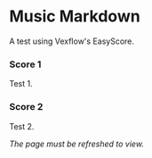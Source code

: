 # Music Markdown

A test using Vexflow's EasyScore.

### Score 1

<script src="https://cdn.jsdelivr.net/npm/vexflow@4.2.2/build/cjs/vexflow.js"></script>

<div id="score1"></div>

Test 1.

### Score 2

<div id="score2"></div>

Test 2.

<script>
const { Renderer, Stave, TextNote } = Vex.Flow;

// Create an SVG renderer and attach it to the DIV element named "boo".
const div1 = document.getElementById("score1");
const renderer1 = new Renderer(div1, Renderer.Backends.SVG);
// Configure the rendering context.
renderer1.resize(500, 150);
const context1 = renderer1.getContext();
// Create a stave of width 400 at position 10, 40 on the canvas.
const stave1 = new Stave(10, 40, 400);
// Add a clef and time signature.
stave1.addClef("treble").addTimeSignature("4/4");
// Connect it to the rendering context and draw!
stave1.setContext(context1).draw();
// Create an SVG renderer and attach it to the DIV element named "boo".

const div2 = document.getElementById("score2");
const renderer2 = new Renderer(div2, Renderer.Backends.SVG);
// Configure the rendering context.
renderer2.resize(500, 150);
const context2 = renderer2.getContext();
// Create a stave of width 400 at position 10, 40 on the canvas.
const stave2 = new Stave(10, 40, 400);
// Add a clef and time signature.
stave2.addClef("treble").addTimeSignature("4/4");
// Connect it to the rendering context and draw!
stave2.setContext(context2).draw();
</script>

*The page must be refreshed to view.*
